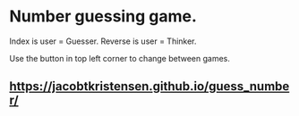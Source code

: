 # Number guessing game. 
Index is user = Guesser.
Reverse is user = Thinker.

Use the button in top left corner to change between games.

## https://jacobtkristensen.github.io/guess_number/
